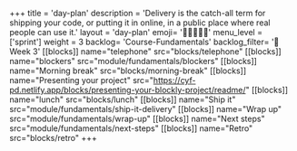 +++
title = 'day-plan'
description = 'Delivery is the catch-all term for shipping your code, or putting it in online, in a public place where real people can use it.'
layout = 'day-plan'
emoji= '🧑🏽‍🤝‍🧑🏽'
menu_level = ['sprint']
weight = 3
backlog= 'Course-Fundamentals'
backlog_filter= '📅 Week 3'
[[blocks]]
name="telephone"
src="blocks/telephone"
[[blocks]]
name="blockers"
src="module/fundamentals/blockers"
[[blocks]]
name="Morning break"
src="blocks/morning-break"
[[blocks]]
name="Presenting your project"
src="https://cyf-pd.netlify.app/blocks/presenting-your-blockly-project/readme/"
[[blocks]]
name="lunch"
src="blocks/lunch"
[[blocks]]
name="Ship it"
src="module/fundamentals/ship-it-delivery"
[[blocks]]
name="Wrap up"
src="module/fundamentals/wrap-up"
[[blocks]]
name="Next steps"
src="module/fundamentals/next-steps"
[[blocks]]
name="Retro"
src="blocks/retro"
+++
